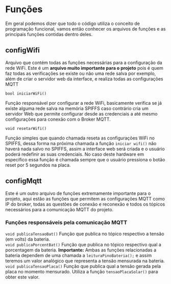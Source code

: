 # Funções
Em geral podemos dizer que todo o código utiliza o conceito de programação funcional, vamos então conhecer os arquivos de funções e as principais funções contidas dentro deles.

## configWifi
Arquivo que contém todas as funções necessárias para a configuração da rede WiFi. Este é um **arquivo muito importante para o projeto** pois é quem faz todas as verificações se existe ou não uma rede salva por exemplo, além de criar o servidor web da interface, e realiza todas as configurações MQTT  

```bool iniciarWiFi()```  

Função responsável por configurar a rede WiFi, basicamente verifica se já existe alguma rede salva na memória SPIFFS caso contrário cria um servidor Web que permite configurar desde as credenciais a até mesmo configurações para conexão com o Broker MQTT. 

 ```void resetarWifi()```  

 Função simples que quando chamada reseta as configurações WiFi no SPIFFS, dessa forma na próxima chamada a função `iniciar wifi()` não haverá nada salvo no SPIFFS, assim a interface web será criada e o usuário poderá redefinir as suas credenciais. No caso deste hardware em especifico essa função é chamada sempre que o usuário pressiona o botão reset por 5 segundos na placa.  

 ## configMqtt
 Este é um outro arquivo de funções extremamente importante para o projeto, aqui estão as funções que permitem as configurações MQTT como IP do broker, todas as questões de conexão e reconexão e todos os tópicos necessários para a comunicação MQTT do projeto. 

 ### Funções responsáveis pela comunicação MQTT

```void publicaTensaoBat()```
Função que publica no tópico respectivo a tensão (em volts) da bateria.  
```void publicaPorcentBat()```
Função que publica no tópico respectivo qual a porcentagem da bateria.
**Importante:** Ambas as funções relacionadas a bateria dependem de uma chamada a `leituraPinoBateria();` e assim teremos um valor analógico que representa a tensão mensurada na bateria.  
```void publicaTensaoPlaca()```
Função que publica qual a tensão gerada pela placa no momento mensurado. Utiliza a função `tensaoPlacaSolar()` para obter este valor.